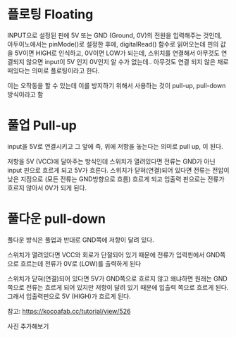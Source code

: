 # 플로팅 Floating
INPUT으로 설정된 핀에 5V 또는 GND (Ground, 0V)의 전원을 입력해주는 것인데, 
아두이노에서는 pinMode()로 설정한 후에, digitalRead() 함수로 읽어오는데 
핀의 값을 5V이면 HIGH로 인식하고, 0V이면 LOW가 되는데, 
스위치를 연결해서 아무것도 연결되지 않으면 input이 5V 인지 0V인지 알 수가 없는데..
아무것도 연결 되지 않은 채로 떠있다는 의미로 플로팅이라고 한다.

이는 오작동을 할 수 있는데 이를 방지하기 위해서 사용하는 것이 pull-up, pull-down 방식이라고 함

# 풀업 Pull-up
input을 5V로 연결시키고 그 앞에 즉, 위에 저항을 놓는다는 의미로 
pull up, 이 된다. 

저항을 5V (VCC)에 달아주는 방식인데
스위치가 열려있다면 전류는 GND가 아닌 input 핀으로 흐르게 되고 5V가 흐른다.
스위치가 닫혀(연결)되어 있다면 전류는 전압이 낮은 지점으로 (모든 전류는 GND방향으로 흐름)
흐르게 되고 입출력 핀으로는 전류가 흐르지 않아서 0V가 되게 된다.

# 풀다운 pull-down
풀다운 방식은 풀업과 반대로 GND쪽에 저항이 달려 있다. 

스위치가 열려있다면 VCC와 회로가 단절되어 있기 때문에 전류가 입력핀에서 GND쪽으로 
흐르는데 전류가 0V로 (LOW)를 출력하게 된다

스위치가 닫혀(연결)되어 있다면 5V가 GND쪽으로 흐르지 않고 
왜냐하면 원래는 GND쪽으로 전류는 흐르게 되어 있지만 저항이 달려 있기 때문에 
입출력 쪽으로 흐르게 된다.
그래서 입출력핀으로 5V (HIGH)가 흐르게 된다.

참고:
https://kocoafab.cc/tutorial/view/526

사진 추가해보기